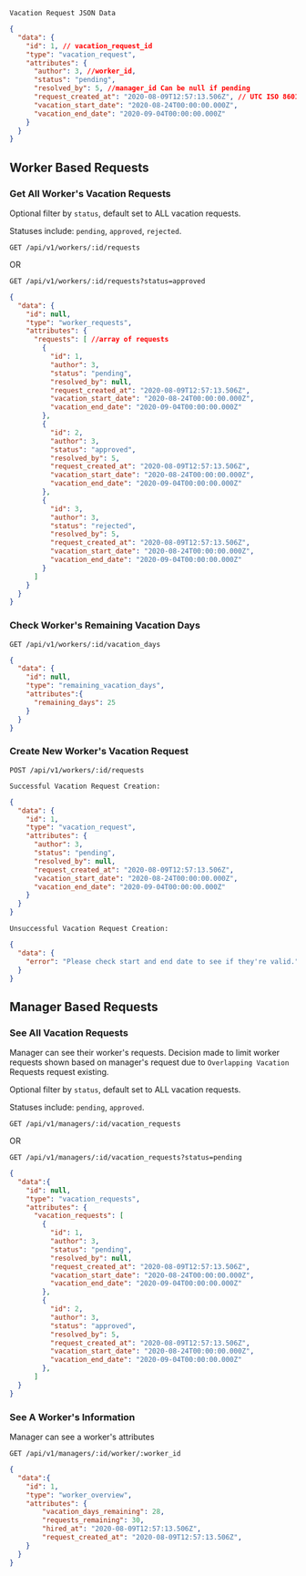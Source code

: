 `Vacation Request JSON Data`
```json
{
  "data": {
    "id": 1, // vacation_request_id
    "type": "vacation_request",
    "attributes": {
      "author": 3, //worker_id,
      "status": "pending",
      "resolved_by": 5, //manager_id Can be null if pending
      "request_created_at": "2020-08-09T12:57:13.506Z", // UTC ISO 8601 format for all dates
      "vacation_start_date": "2020-08-24T00:00:00.000Z",
      "vacation_end_date": "2020-09-04T00:00:00.000Z"
    }
  }
}
```

## Worker Based Requests

### Get All Worker's Vacation Requests

Optional filter by `status`, default set to ALL vacation requests.

Statuses include: `pending`, `approved`, `rejected`.

`GET /api/v1/workers/:id/requests`

OR

`GET /api/v1/workers/:id/requests?status=approved`
```json
{
  "data": {
    "id": null,
    "type": "worker_requests",
    "attributes": {
      "requests": [ //array of requests
        {
          "id": 1,
          "author": 3,
          "status": "pending",
          "resolved_by": null,
          "request_created_at": "2020-08-09T12:57:13.506Z",
          "vacation_start_date": "2020-08-24T00:00:00.000Z",
          "vacation_end_date": "2020-09-04T00:00:00.000Z"
        },
        {
          "id": 2,
          "author": 3,
          "status": "approved",
          "resolved_by": 5,
          "request_created_at": "2020-08-09T12:57:13.506Z",
          "vacation_start_date": "2020-08-24T00:00:00.000Z",
          "vacation_end_date": "2020-09-04T00:00:00.000Z"
        },
        {
          "id": 3,
          "author": 3,
          "status": "rejected",
          "resolved_by": 5,
          "request_created_at": "2020-08-09T12:57:13.506Z",
          "vacation_start_date": "2020-08-24T00:00:00.000Z",
          "vacation_end_date": "2020-09-04T00:00:00.000Z"
        }
      ]
    }
  }
}
```

### Check Worker's Remaining Vacation Days

`GET /api/v1/workers/:id/vacation_days`
```json
{
  "data": {
    "id": null,
    "type": "remaining_vacation_days",
    "attributes":{
      "remaining_days": 25
    }
  }
}
```

### Create New Worker's Vacation Request

`POST /api/v1/workers/:id/requests`

`Successful Vacation Request Creation:`
```json
{
  "data": {
    "id": 1,
    "type": "vacation_request",
    "attributes": {
      "author": 3,
      "status": "pending",
      "resolved_by": null,
      "request_created_at": "2020-08-09T12:57:13.506Z",
      "vacation_start_date": "2020-08-24T00:00:00.000Z",
      "vacation_end_date": "2020-09-04T00:00:00.000Z"
    }
  }
}
```

`Unsuccessful Vacation Request Creation:`
```json
{
  "data": {
    "error": "Please check start and end date to see if they're valid."
  }
}
```

## Manager Based Requests

### See All Vacation Requests

Manager can see their worker's requests. Decision made to limit worker requests shown based on manager's request due to `Overlapping Vacation` Requests request existing.

Optional filter by `status`, default set to ALL vacation requests.

Statuses include: `pending`, `approved`.

`GET /api/v1/managers/:id/vacation_requests`

OR

`GET /api/v1/managers/:id/vacation_requests?status=pending`

```json
{
  "data":{
    "id": null,
    "type": "vacation_requests",
    "attributes": {
      "vacation_requests": [
        {
          "id": 1,
          "author": 3,
          "status": "pending",
          "resolved_by": null,
          "request_created_at": "2020-08-09T12:57:13.506Z",
          "vacation_start_date": "2020-08-24T00:00:00.000Z",
          "vacation_end_date": "2020-09-04T00:00:00.000Z"
        },
        {
          "id": 2,
          "author": 3,
          "status": "approved",
          "resolved_by": 5,
          "request_created_at": "2020-08-09T12:57:13.506Z",
          "vacation_start_date": "2020-08-24T00:00:00.000Z",
          "vacation_end_date": "2020-09-04T00:00:00.000Z"
        },
      ]
  }
}
```

### See A Worker's Information

Manager can see a worker's attributes

`GET /api/v1/managers/:id/worker/:worker_id`

```json
{
  "data":{
    "id": 1,
    "type": "worker_overview",
    "attributes": {
        "vacation_days_remaining": 28,
        "requests_remaining": 30,
        "hired_at": "2020-08-09T12:57:13.506Z",
        "request_created_at": "2020-08-09T12:57:13.506Z",
    }
  }
}
```
